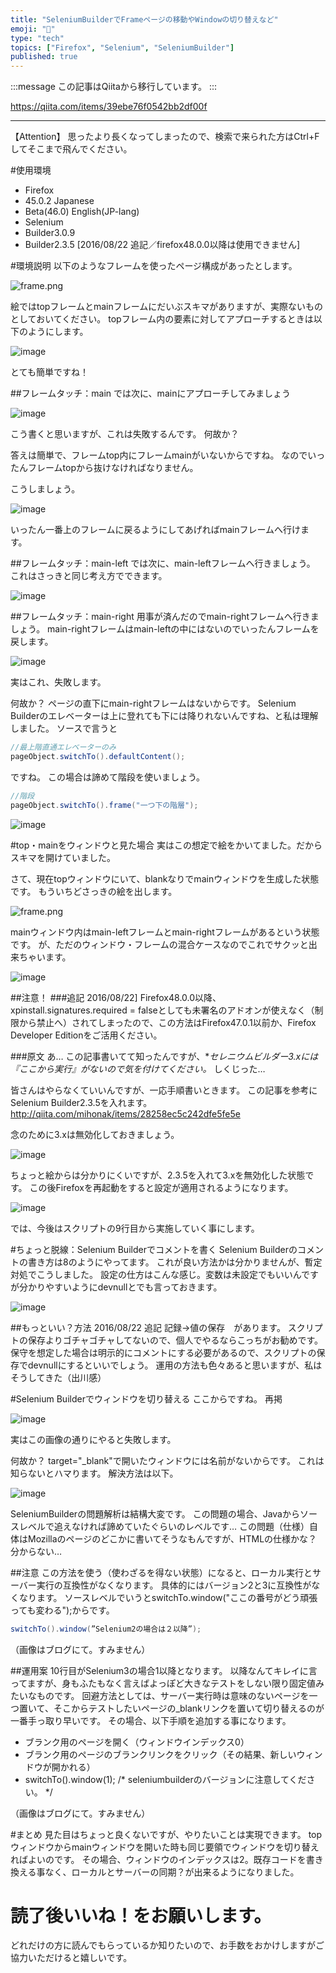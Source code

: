 ```yaml
---
title: "SeleniumBuilderでFrameページの移動やWindowの切り替えなど"
emoji: "📝"
type: "tech"
topics: ["Firefox", "Selenium", "SeleniumBuilder"]
published: true
---
```


:::message
この記事はQiitaから移行しています。
:::

https://qiita.com/items/39ebe76f0542bb2df00f

---

【Attention】
思ったより長くなってしまったので、検索で来られた方はCtrl+Fしてそこまで飛んでください。

#使用環境

- Firefox
 - 45.0.2 Japanese
 - Beta(46.0) English(JP-lang)
- Selenium
 - Builder3.0.9
 - Builder2.3.5 [2016/08/22 追記／firefox48.0.0以降は使用できません]

#環境説明
以下のようなフレームを使ったページ構成があったとします。

![frame.png](https://qiita-image-store.s3.amazonaws.com/0/122800/7293378f-fcd1-859b-c511-54daaf4ba780.png)

絵ではtopフレームとmainフレームにだいぶスキマがありますが、実際ないものとしておいてください。
topフレーム内の要素に対してアプローチするときは以下のようにします。

![image](https://qiita-image-store.s3.amazonaws.com/0/122800/5beff106-7b51-049c-46f3-8ee8d1978826.png)

とても簡単ですね！

##フレームタッチ：main
では次に、mainにアプローチしてみましょう

![image](https://qiita-image-store.s3.amazonaws.com/0/122800/fe799a3a-3274-81cb-0e60-ef1bce1843d8.png)

こう書くと思いますが、これは失敗するんです。
何故か？

答えは簡単で、フレームtop内にフレームmainがいないからですね。
なのでいったんフレームtopから抜けなければなりません。

こうしましょう。

![image](https://qiita-image-store.s3.amazonaws.com/0/122800/db0a1ede-9970-b7da-6eaa-4578d093e947.png)

いったん一番上のフレームに戻るようにしてあげればmainフレームへ行けます。

##フレームタッチ：main-left
では次に、main-leftフレームへ行きましょう。
これはさっきと同じ考え方でできます。

![image](https://qiita-image-store.s3.amazonaws.com/0/122800/4bb9ea57-a7ed-14aa-20a7-cf20b337b07f.png)

##フレームタッチ：main-right
用事が済んだのでmain-rightフレームへ行きましょう。
main-rightフレームはmain-leftの中にはないのでいったんフレームを戻します。

![image](https://qiita-image-store.s3.amazonaws.com/0/122800/0cda1a1d-16f8-9d31-25af-61701e2cb01d.png)

実はこれ、失敗します。

何故か？
ページの直下にmain-rightフレームはないからです。
Selenium Builderのエレベーターは上に登れても下には降りれないんですね、と私は理解しました。
ソースで言うと

``` java:switchToMoveFrame.java
//最上階直通エレベーターのみ
pageObject.switchTo().defaultContent();
```

ですね。
この場合は諦めて階段を使いましょう。

``` java:switchToMoveFrame.java
//階段
pageObject.switchTo().frame("一つ下の階層");
```

![image](https://qiita-image-store.s3.amazonaws.com/0/122800/a4a28e5a-543a-b1c0-bb20-ac9c3ad77002.png)

#top・mainをウィンドウと見た場合
実はこの想定で絵をかいてました。だからスキマを開けていました。

さて、現在topウィンドウにいて、blankなりでmainウィンドウを生成した状態です。
もういちどさっきの絵を出します。

![frame.png](https://qiita-image-store.s3.amazonaws.com/0/122800/7293378f-fcd1-859b-c511-54daaf4ba780.png)

mainウィンドウ内はmain-leftフレームとmain-rightフレームがあるという状態です。
が、ただのウィンドウ・フレームの混合ケースなのでこれでサクッと出来ちゃいます。

![image](https://qiita-image-store.s3.amazonaws.com/0/122800/bd2f36cc-e30f-a0a5-f735-c5fa0c2b6a33.png)

##注意！
###追記 2016/08/22]
Firefox48.0.0以降、xpinstall.signatures.required = falseとしても未署名のアドオンが使えなく（制限から禁止へ）されてしまったので、この方法はFirefox47.0.1以前か、Firefox Developer Editionをご活用ください。

###原文
あ…
この記事書いてて知ったんですが、**セレニウムビルダー3.xには『ここから実行』がないので気を付けてください。*
しくじった…

皆さんはやらなくていいんですが、一応手順書いときます。
この記事を参考にSelenium Builder2.3.5を入れます。
http://qiita.com/mihonak/items/28258ec5c242dfe5fe5e

念のために3.xは無効化しておきましょう。

![image](https://qiita-image-store.s3.amazonaws.com/0/122800/589f043f-252b-d63c-08b6-2e7d2edcb1e5.png)

ちょっと絵からは分かりにくいですが、2.3.5を入れて3.xを無効化した状態です。
この後Firefoxを再起動をすると設定が適用されるようになります。

![image](https://qiita-image-store.s3.amazonaws.com/0/122800/38e3fe7d-8394-3276-bf4a-eafbcfa303b5.png)

では、今後はスクリプトの9行目から実施していく事にします。

#ちょっと脱線：Selenium Builderでコメントを書く
Selenium Builderのコメントの書き方は8のようにやってます。
これが良い方法かは分かりませんが、暫定対処でこうしました。
設定の仕方はこんな感じ。変数は未設定でもいいんですが分かりやすいようにdevnullとでも言っておきます。

![image](https://qiita-image-store.s3.amazonaws.com/0/122800/96d01f76-5ac6-ef38-840f-3d161d1c6c76.png)

##もっといい？方法
2016/08/22 追記
記録->値の保存　があります。
スクリプトの保存よりゴチャゴチャしてないので、個人でやるならこっちがお勧めです。
保守を想定した場合は明示的にコメントにする必要があるので、スクリプトの保存でdevnullにするといいでしょう。
運用の方法も色々あると思いますが、私はそうしてきた（出川感）

#Selenium Builderでウィンドウを切り替える
ここからですね。
再掲

![image](https://qiita-image-store.s3.amazonaws.com/0/122800/38e3fe7d-8394-3276-bf4a-eafbcfa303b5.png)

実はこの画像の通りにやると失敗します。

何故か？
target="_blank"で開いたウィンドウには名前がないからです。
これは知らないとハマります。
解決方法は以下。

![image](https://qiita-image-store.s3.amazonaws.com/0/122800/8f14811f-9710-aa97-e0c2-d037532e54cc.png)

SeleniumBuilderの問題解析は結構大変です。
この問題の場合、Javaからソースレベルで追えなければ諦めていたぐらいのレベルです…
この問題（仕様）自体はMozillaのページのどこかに書いてそうなもんですが、HTMLの仕様かな？分からない…

##注意
この方法を使う（使わざるを得ない状態）になると、ローカル実行とサーバー実行の互換性がなくなります。
具体的にはバージョン2と3に互換性がなくなります。
ソースレベルでいうとswitchTo.window("ここの番号がどう頑張っても変わる");からです。

``` java:switchToWindow.java
switchTo().window(”Selenium2の場合は２以降”);
```
（画像はブログにて。すみません）

##運用案
10行目がSelenium3の場合1以降となります。
以降なんてキレイに言ってますが、身もふたもなく言えばよっぽど大きなテストをしない限り固定値みたいなものです。
回避方法としては、サーバー実行時は意味のないページを一つ置いて、そこからテストしたいページの_blankリンクを置いて切り替えるのが一番手っ取り早いです。
その場合、以下手順を追加する事になります。

- ブランク用のページを開く（ウィンドウインデックス0）
- ブランク用のページのブランクリンクをクリック（その結果、新しいウィンドウが開かれる）
- switchTo().window(1);   /* seleniumbuilderのバージョンに注意してください。 */

（画像はブログにて。すみません）

#まとめ
見た目はちょっと良くないですが、やりたいことは実現できます。
topウィンドウからmainウィンドウを開いた時も同じ要領でウィンドウを切り替えればよいのです。
その場合、ウィンドウのインデックスは2。既存コードを書き換える事なく、ローカルとサーバーの同期？が出来るようになりました。

# 読了後いいね！をお願いします。
どれだけの方に読んでもらっているか知りたいので、お手数をおかけしますがご協力いただけると嬉しいです。

